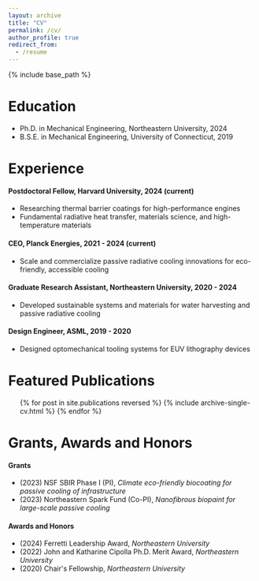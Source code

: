 ```yaml
---
layout: archive
title: "CV"
permalink: /cv/
author_profile: true
redirect_from:
  - /resume
---
```


{% include base_path %}

Education
======
* Ph.D. in Mechanical Engineering, Northeastern University, 2024
* B.S.E. in Mechanical Engineering, University of Connecticut, 2019

Experience
======
#### Postdoctoral Fellow, Harvard University, 2024 (current)
* Researching thermal barrier coatings for high-performance engines
* Fundamental radiative heat transfer, materials science, and high-temperature materials
 
#### CEO, Planck Energies, 2021 - 2024 (current)
* Scale and commercialize passive radiative cooling innovations for eco-friendly, accessible cooling

#### Graduate Research Assistant, Northeastern University, 2020 - 2024
* Developed sustainable systems and materials for water harvesting and passive radiative cooling
 
#### Design Engineer, ASML, 2019 - 2020
* Designed optomechanical tooling systems for EUV lithography devices

  
Featured Publications
======
  <ul>{% for post in site.publications reversed %}
    {% include archive-single-cv.html %}
  {% endfor %}</ul>


Grants, Awards and Honors
======
#### Grants
* (2023) NSF SBIR Phase I (PI), *Climate eco-friendly biocoating for passive cooling of infrastructure*
* (2023) Northeastern Spark Fund (Co-PI), *Nanofibrous biopaint for large-scale passive cooling*
#### Awards and Honors
* (2024) Ferretti Leadership Award, *Northeastern University*
* (2022) John and Katharine Cipolla Ph.D. Merit Award, *Northeastern University*
* (2020) Chair's Fellowship, *Northeastern University*



